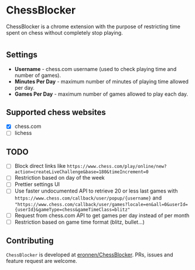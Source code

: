 # ChessBlocker

ChessBlocker is a chrome extension with the purpose of restricting time spent on chess without completely stop playing.

#

## Settings
* **Username** - chess.com username (used to check playing time and number of games).
* **Minutes Per Day** - maximum number of minutes of playing time allowed per day.
* **Games Per Day** - maximum number of games allowed to play each day. 

## Supported chess websites

- [x] chess.com
- [ ] lichess

## TODO
- [ ] Block direct links like `https://www.chess.com/play/online/new?action=createLiveChallenge&base=180&timeIncrement=0`
- [ ] Restriction based on day of the week
- [ ] Prettier settings UI
- [ ] Use faster undocumented API to retrieve 20 or less last games with `https://www.chess.com/callback/user/popup/{username}` and `"https://www.chess.com/callback/user/games?locale=en&all=0&userId={userId}&gameType=chess&gameTimeClass=blitz"`
- [ ] Request from chess.com API to get games per day instead of per month
- [ ] Restriction based on game time format (blitz, bullet...)

## Contributing

`ChessBlocker` is developed at [eronnen/ChessBlocker](https://github.com/eronnen/ChessBlocker). PRs, issues and feature request are welcome.